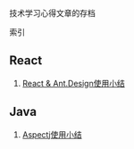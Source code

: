 技术学习心得文章的存档

索引


## **React**

1. [React & Ant.Design使用小结](./React&Ant.Design使用小结.md)


## **Java**

1. [Aspectj使用小结](./Aspectj使用小结.md)

